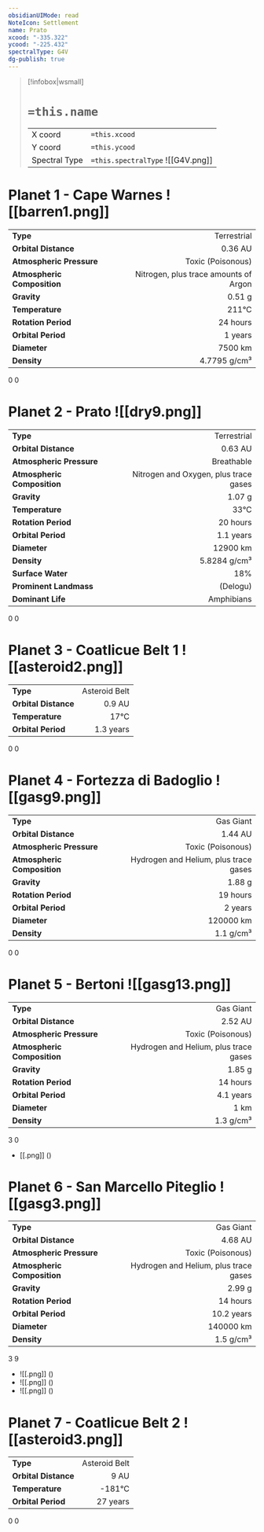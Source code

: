 ```yaml
---
obsidianUIMode: read
NoteIcon: Settlement
name: Prato
xcood: "-335.322"
ycood: "-225.432"
spectralType: G4V
dg-publish: true
---
```

> [!infobox|wsmall]
> # `=this.name`
> | | |
> | - | - |
> | X coord | `=this.xcood` |
> | Y coord| `=this.ycood` |
> | Spectral Type | `=this.spectralType` ![[G4V.png]] |

# Planet 1 - Cape Warnes ![[barren1.png]]
|                             |                           |
| --------------------------- | -------------------------:|
| **Type**                    |             Terrestrial |
| **Orbital Distance**        |   0.36 AU |
| **Atmospheric Pressure**    |       Toxic (Poisonous) |
| **Atmospheric Composition** |      Nitrogen, plus trace amounts of Argon |
| **Gravity**                 |        0.51 g |
| **Temperature**             |    211°C |
| **Rotation Period**         |  24 hours |
| **Orbital Period** | 1 years |
| **Diameter**                |      7500 km | 
| **Density**                 |    4.7795 g/cm³ |



0
0



# Planet 2 - Prato ![[dry9.png]]
|                             |                           |
| --------------------------- | -------------------------:|
| **Type**                    |             Terrestrial |
| **Orbital Distance**        |   0.63 AU |
| **Atmospheric Pressure**    |       Breathable |
| **Atmospheric Composition** |      Nitrogen and Oxygen, plus trace gases |
| **Gravity**                 |        1.07 g |
| **Temperature**             |    33°C |
| **Rotation Period**         |  20 hours |
| **Orbital Period** | 1.1 years |
| **Diameter**                |      12900 km | 
| **Density**                 |    5.8284 g/cm³ |
| **Surface Water**           |           18% | 
| **Prominent Landmass**      |         (Delogu) | 
| **Dominant Life**           |         Amphibians |



0
0



# Planet 3 - Coatlicue Belt 1 ![[asteroid2.png]]
|                             |                           |
| --------------------------- | -------------------------:|
| **Type**                    |             Asteroid Belt |
| **Orbital Distance**        |   0.9 AU |
| **Temperature**             |    17°C |
| **Orbital Period** | 1.3 years |



0
0



# Planet 4 - Fortezza di Badoglio ![[gasg9.png]]
|                             |                           |
| --------------------------- | -------------------------:|
| **Type**                    |             Gas Giant |
| **Orbital Distance**        |   1.44 AU |
| **Atmospheric Pressure**    |       Toxic (Poisonous) |
| **Atmospheric Composition** |      Hydrogen and Helium, plus trace gases |
| **Gravity**                 |        1.88 g |
| **Rotation Period**         |  19 hours |
| **Orbital Period** | 2 years |
| **Diameter**                |      120000 km | 
| **Density**                 |    1.1 g/cm³ |



0
0



# Planet 5 - Bertoni ![[gasg13.png]]
|                             |                           |
| --------------------------- | -------------------------:|
| **Type**                    |             Gas Giant |
| **Orbital Distance**        |   2.52 AU |
| **Atmospheric Pressure**    |       Toxic (Poisonous) |
| **Atmospheric Composition** |      Hydrogen and Helium, plus trace gases |
| **Gravity**                 |        1.85 g |
| **Rotation Period**         |  14 hours |
| **Orbital Period** | 4.1 years |
| **Diameter**                |      1 km | 
| **Density**                 |    1.3 g/cm³ |



3
0

- [[.png]]  ()

# Planet 6 - San Marcello Piteglio ![[gasg3.png]]
|                             |                           |
| --------------------------- | -------------------------:|
| **Type**                    |             Gas Giant |
| **Orbital Distance**        |   4.68 AU |
| **Atmospheric Pressure**    |       Toxic (Poisonous) |
| **Atmospheric Composition** |      Hydrogen and Helium, plus trace gases |
| **Gravity**                 |        2.99 g |
| **Rotation Period**         |  14 hours |
| **Orbital Period** | 10.2 years |
| **Diameter**                |      140000 km | 
| **Density**                 |    1.5 g/cm³ |



3
9

- ![[.png]]  ()
- ![[.png]]  ()
- ![[.png]]  ()


# Planet 7 - Coatlicue Belt 2 ![[asteroid3.png]]
|                             |                           |
| --------------------------- | -------------------------:|
| **Type**                    |             Asteroid Belt |
| **Orbital Distance**        |   9 AU |
| **Temperature**             |    -181°C |
| **Orbital Period** | 27 years |



0
0




